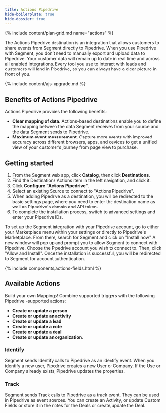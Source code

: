 ```yaml
---
title: Actions Pipedrive
hide-boilerplate: true
hide-dossier: true
---
```


{% include content/plan-grid.md name="actions" %}

The Actions Pipedrive destination is an integration that allows customers to share events from Segment directly to Pipedrive.
When you use Pipedrive with Segment, you don’t need to manually export and upload data to Pipedrive. Your customer data will remain up to date in real time and across all enabled integrations.
Every tool you use to interact with leads and customers will land in Pipedrive, so you can always have a clear picture in front of you.

{% include content/ajs-upgrade.md %}

## Benefits of Actions Pipedrive

Actions Pipedrive provides the following benefits:

- **Clear mapping of data**.  Actions-based destinations enable you to define the mapping between the data Segment receives from your source and the data Segment sends to Pipedrive.
- **Maximum event measurement**. Capture more events with improved accuracy across different browsers, apps, and devices to get a unified view of your customer’s journey from page view to purchase.

## Getting started

1. From the Segment web app, click **Catalog**, then click **Destinations**.
2. Find the Destinations Actions item in the left navigation, and click it.
3. Click **Configure "Actions Pipedrive"**.
4. Select an existing Source to connect to "Actions Pipedrive".
5. When adding Pipedrive as a destination, you will be redirected to the basic settings page, where you need to enter the destination name as well as Pipedrive's domain and API token.
6. To complete the installation process, switch to advanced settings and enter your Pipedrive IDs.

To set up the Segment integration with your Pipedrive account, go to either your Marketplace menu within your settings or directly to Pipedrive's Marketplace.
From there, search for Segment and click on "Install now"
A new window will pop up and prompt you to allow Segment to connect with Pipedrive.
Choose the Pipedrive account you wish to connect to. Then, click "Allow and Install".
Once the installation is successful, you will be redirected to Segment for account authentication.

{% include components/actions-fields.html %}

## Available Actions
Build your own Mappings! Combine supported triggers with the following Pipedrive -supported actions:
- **Create or update a person**
- **Create or update an activity**
- **Create or update a lead**
- **Create or update a note**
- **Create or update a deal**
- **Create or update an organization**.

### Identify
Segment sends Identify calls to Pipedrive as an identify event. When you identify a new user, Pipedrive creates a new User or Company. If the Use or Company already exists, Pipedrive updates the properties.

### Track
Segment sends Track calls to Pipedrive as a track event. They can be used in Pipedrive as event sources. You can create an Activity, or update Custom Fields or store it in the notes for the Deals or create/update the Deal.
